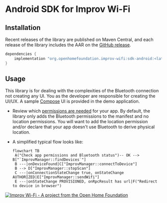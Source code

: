 # Android SDK for Improv Wi-Fi
## Installation
Recent releases of the library are published on Maven Central, and each release of the library includes the AAR on the [GitHub release](https://github.com/improv-wifi/sdk-android/releases).

```groovy
dependencies {
    implementation "org.openhomefoundation.improv-wifi:sdk-android:<latest version>"
}
```

## Usage
This library is for dealing with the complexities of the Bluetooth connection not creating any UI. You as the developer are responsible for creating the UI/UX. A sample [Compose](https://developer.android.com/jetpack/compose) UI is provided in the demo application.

 - Review which [permissions are needed](https://developer.android.com/develop/connectivity/bluetooth/bt-permissions) for your app. By default, the library only adds the Bluetooth permissions to the manifest and no location permissions. You will want to add the location permission and/or declare that your app doesn't use Bluetooth to derive physical location.

 - A simplified typical flow looks like:
   ```mermaid
   flowchart TB
    A("Check app permissions and Bluetooth status")-- OK --> B["`ImprovManager::findDevices`"]
    B ---|onDeviceFound|C["ImprovManager::connectToDevice"]
    B --> D["ImprovManager::stopScan"]
    C ---|onConnectionStateChange true, onStateChange AUTHORIZED|E["ImprovManager::sendWifi"]
    E ---|onStateChange PROVISIONED, onRpcResult has url|F("Redirect to device in browser")
   ```

[![Improv Wi-Fi - A project from the Open Home Foundation](https://www.openhomefoundation.org/badges/ohf-library.png)](https://www.openhomefoundation.org/)
